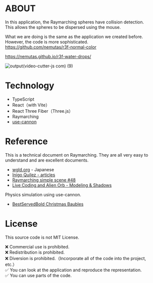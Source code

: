 # ABOUT
In this application, the Raymarching spheres have collision detection.<br>
This allows the spheres to be dispersed using the mouse.

What we are doing is the same as the application we created before. However, the code is more sophisticated.<br>
https://github.com/nemutas/r3f-normal-color

https://nemutas.github.io/r3f-water-drops/

![output(video-cutter-js com) (9)](https://user-images.githubusercontent.com/46724121/168792899-e4d4a84c-a906-4667-874b-597c0e096966.gif)

# Technology

- TypeScript
- React（with Vite）
- React Three Fiber（Three.js）
- Raymarching
- [use-cannon](https://github.com/pmndrs/use-cannon)

# Reference
This is a technical document on Raymarching. They are all very easy to understand and are excellent documents.

* [wgld.org](https://wgld.org/d/glsl/g008.html) - Japanese
* [Inigo Quilez - articles](https://www.iquilezles.org/www/index.htm)
* [Raymarching simple scene #48](https://www.youtube.com/watch?v=q2WcGi3Cr9w&t=6s)
* [Live Coding and Alien Orb - Modeling & Shadows](https://www.youtube.com/watch?v=b0AayhCO7s8&t=416s)

Physics simulation using use-cannon.

* [BestServedBold Christmas Baubles](https://codesandbox.io/s/bestservedbold-christmas-baubles-zxpv7)

# License

This source code is not MIT License.

❌ Commercial use is prohibited.<br>
❌ Redistribution is prohibited.<br>
❌ Diversion is prohibited.（Incorporate all of the code into the project, etc.）<br>
✅ You can look at the application and reproduce the representation.<br>
✅ You can use parts of the code.
